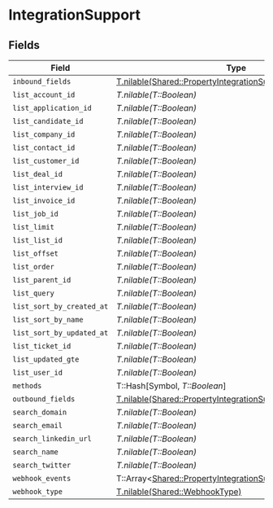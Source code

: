 # IntegrationSupport


## Fields

| Field                                                                                                                          | Type                                                                                                                           | Required                                                                                                                       | Description                                                                                                                    |
| ------------------------------------------------------------------------------------------------------------------------------ | ------------------------------------------------------------------------------------------------------------------------------ | ------------------------------------------------------------------------------------------------------------------------------ | ------------------------------------------------------------------------------------------------------------------------------ |
| `inbound_fields`                                                                                                               | [T.nilable(Shared::PropertyIntegrationSupportInboundFields)](../../models/shared/propertyintegrationsupportinboundfields.md)   | :heavy_minus_sign:                                                                                                             | N/A                                                                                                                            |
| `list_account_id`                                                                                                              | *T.nilable(T::Boolean)*                                                                                                        | :heavy_minus_sign:                                                                                                             | N/A                                                                                                                            |
| `list_application_id`                                                                                                          | *T.nilable(T::Boolean)*                                                                                                        | :heavy_minus_sign:                                                                                                             | N/A                                                                                                                            |
| `list_candidate_id`                                                                                                            | *T.nilable(T::Boolean)*                                                                                                        | :heavy_minus_sign:                                                                                                             | N/A                                                                                                                            |
| `list_company_id`                                                                                                              | *T.nilable(T::Boolean)*                                                                                                        | :heavy_minus_sign:                                                                                                             | N/A                                                                                                                            |
| `list_contact_id`                                                                                                              | *T.nilable(T::Boolean)*                                                                                                        | :heavy_minus_sign:                                                                                                             | N/A                                                                                                                            |
| `list_customer_id`                                                                                                             | *T.nilable(T::Boolean)*                                                                                                        | :heavy_minus_sign:                                                                                                             | N/A                                                                                                                            |
| `list_deal_id`                                                                                                                 | *T.nilable(T::Boolean)*                                                                                                        | :heavy_minus_sign:                                                                                                             | N/A                                                                                                                            |
| `list_interview_id`                                                                                                            | *T.nilable(T::Boolean)*                                                                                                        | :heavy_minus_sign:                                                                                                             | N/A                                                                                                                            |
| `list_invoice_id`                                                                                                              | *T.nilable(T::Boolean)*                                                                                                        | :heavy_minus_sign:                                                                                                             | N/A                                                                                                                            |
| `list_job_id`                                                                                                                  | *T.nilable(T::Boolean)*                                                                                                        | :heavy_minus_sign:                                                                                                             | N/A                                                                                                                            |
| `list_limit`                                                                                                                   | *T.nilable(T::Boolean)*                                                                                                        | :heavy_minus_sign:                                                                                                             | N/A                                                                                                                            |
| `list_list_id`                                                                                                                 | *T.nilable(T::Boolean)*                                                                                                        | :heavy_minus_sign:                                                                                                             | N/A                                                                                                                            |
| `list_offset`                                                                                                                  | *T.nilable(T::Boolean)*                                                                                                        | :heavy_minus_sign:                                                                                                             | N/A                                                                                                                            |
| `list_order`                                                                                                                   | *T.nilable(T::Boolean)*                                                                                                        | :heavy_minus_sign:                                                                                                             | N/A                                                                                                                            |
| `list_parent_id`                                                                                                               | *T.nilable(T::Boolean)*                                                                                                        | :heavy_minus_sign:                                                                                                             | N/A                                                                                                                            |
| `list_query`                                                                                                                   | *T.nilable(T::Boolean)*                                                                                                        | :heavy_minus_sign:                                                                                                             | N/A                                                                                                                            |
| `list_sort_by_created_at`                                                                                                      | *T.nilable(T::Boolean)*                                                                                                        | :heavy_minus_sign:                                                                                                             | N/A                                                                                                                            |
| `list_sort_by_name`                                                                                                            | *T.nilable(T::Boolean)*                                                                                                        | :heavy_minus_sign:                                                                                                             | N/A                                                                                                                            |
| `list_sort_by_updated_at`                                                                                                      | *T.nilable(T::Boolean)*                                                                                                        | :heavy_minus_sign:                                                                                                             | N/A                                                                                                                            |
| `list_ticket_id`                                                                                                               | *T.nilable(T::Boolean)*                                                                                                        | :heavy_minus_sign:                                                                                                             | N/A                                                                                                                            |
| `list_updated_gte`                                                                                                             | *T.nilable(T::Boolean)*                                                                                                        | :heavy_minus_sign:                                                                                                             | N/A                                                                                                                            |
| `list_user_id`                                                                                                                 | *T.nilable(T::Boolean)*                                                                                                        | :heavy_minus_sign:                                                                                                             | N/A                                                                                                                            |
| `methods`                                                                                                                      | T::Hash[Symbol, *T::Boolean*]                                                                                                  | :heavy_minus_sign:                                                                                                             | N/A                                                                                                                            |
| `outbound_fields`                                                                                                              | [T.nilable(Shared::PropertyIntegrationSupportOutboundFields)](../../models/shared/propertyintegrationsupportoutboundfields.md) | :heavy_minus_sign:                                                                                                             | N/A                                                                                                                            |
| `search_domain`                                                                                                                | *T.nilable(T::Boolean)*                                                                                                        | :heavy_minus_sign:                                                                                                             | N/A                                                                                                                            |
| `search_email`                                                                                                                 | *T.nilable(T::Boolean)*                                                                                                        | :heavy_minus_sign:                                                                                                             | N/A                                                                                                                            |
| `search_linkedin_url`                                                                                                          | *T.nilable(T::Boolean)*                                                                                                        | :heavy_minus_sign:                                                                                                             | N/A                                                                                                                            |
| `search_name`                                                                                                                  | *T.nilable(T::Boolean)*                                                                                                        | :heavy_minus_sign:                                                                                                             | N/A                                                                                                                            |
| `search_twitter`                                                                                                               | *T.nilable(T::Boolean)*                                                                                                        | :heavy_minus_sign:                                                                                                             | N/A                                                                                                                            |
| `webhook_events`                                                                                                               | T::Array<[Shared::PropertyIntegrationSupportWebhookEvents](../../models/shared/propertyintegrationsupportwebhookevents.md)>    | :heavy_minus_sign:                                                                                                             | N/A                                                                                                                            |
| `webhook_type`                                                                                                                 | [T.nilable(Shared::WebhookType)](../../models/shared/webhooktype.md)                                                           | :heavy_minus_sign:                                                                                                             | N/A                                                                                                                            |